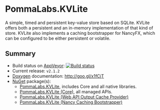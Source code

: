 # PommaLabs.KVLite #

A simple, timed and persistent key-value store based on SQLite. KVLite offers both a persistent and an in-memory implementation of that kind of store. KVLite also implements a caching bootstrapper for NancyFX, which can be configured to be either persistent or volatile.

## Summary ##

* Build status on [AppVeyor](https://ci.appveyor.com): [![Build status](https://ci.appveyor.com/api/projects/status/362eo5bmrbtjp203)](https://ci.appveyor.com/project/pomma89/kvlite)
* Current release: `v2.1.2`
* [Doxygen](http://www.stack.nl/~dimitri/doxygen/index.html) documentation: http://goo.gl/x1fCjT
* [NuGet](https://www.nuget.org) package(s):
    + [PommaLabs.KVLite](https://www.nuget.org/packages/PommaLabs.KVLite/), includes Core and all native libraries.
    + [PommaLabs.KVLite (Core)](https://www.nuget.org/packages/PommaLabs.KVLite.Core/), all managed APIs.
    + [PommaLabs.KVLite (Web API Output Cache Provider)](https://www.nuget.org/packages/PommaLabs.KVLite.WebApi/)
    + [PommaLabs.KVLite (Nancy Caching Bootstrapper)](https://www.nuget.org/packages/PommaLabs.KVLite.Nancy/)